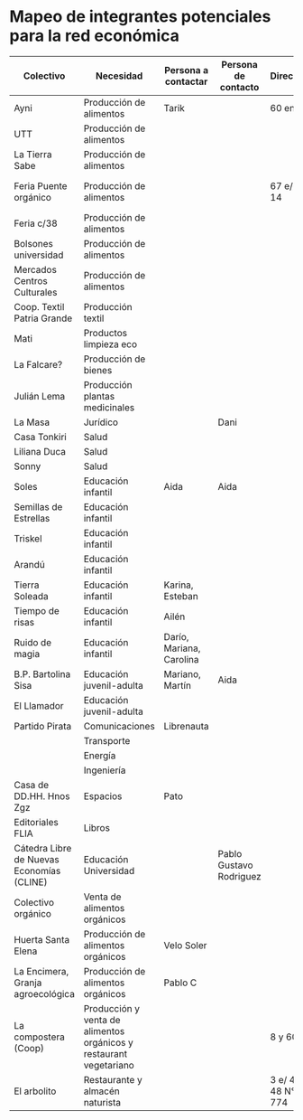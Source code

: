 # Mapeo de integrantes potenciales para la red económica

Colectivo | Necesidad	| Persona a contactar	| Persona de contacto	| Dirección	| Teléfono	| Email	| Sitio web
----------|-----------|---------------------|---------------------|-----------|-----------|-------|----------
Ayni|Producción de alimentos|Tarik||60 entre|||[Facebook](https://www.facebook.com/ayni.coope/)
UTT|Producción de alimentos
La Tierra Sabe|Producción de alimentos|||||latierrasabe@gmail.com|[Facebook1](https://www.facebook.com/groups/601203973297059/) [Facebook2](https://www.facebook.com/groups/latierrasabe/)
Feria Puente orgánico|Producción de alimentos|||67 e/13 y 14|0221 523-8422||[Facebook](https://www.facebook.com/Puente-OrgA13%A1nico-975209129179072/)
Feria c/38|Producción de alimentos
Bolsones universidad|Producción de alimentos
Mercados Centros Culturales|Producción de alimentos
Coop. Textil Patria Grande|Producción textil
Mati|Productos limpieza eco
La Falcare?|Producción de bienes
Julián Lema|Producción plantas medicinales
La Masa|Jurídico||Dani
Casa Tonkiri|Salud
Liliana Duca|Salud
Sonny|Salud
Soles|Educación infantil|Aida|Aida
Semillas de Estrellas|Educación infantil
Triskel|Educación infantil
Arandú|Educación infantil
Tierra Soleada|Educación infantil|Karina, Esteban
Tiempo de risas|Educación infantil|Ailén
Ruido de magia|Educación infantil|Darío, Mariana, Carolina
B.P. Bartolina Sisa|Educación juvenil-adulta|Mariano, Martín|Aida
El Llamador|Educación juvenil-adulta
Partido Pirata|Comunicaciones|Librenauta
||Transporte
||Energía
||Ingeniería
Casa de DD.HH. Hnos Zgz|Espacios|Pato
Editoriales FLIA|Libros
Cátedra Libre de Nuevas Economías (CLINE)|Educación Universidad||Pablo Gustavo Rodriguez||15-6138058|pablogrod@disroot.org|[Web](http://'www.clineunlp.wordpress.com)
Colectivo orgánico|Venta de alimentos orgánicos||||0221 540-8736||[Web](http://www.colectivoorganico.com.ar/) [Facebook](https://www.facebook.com/colectivorganico/)
Huerta Santa Elena|Producción de alimentos orgánicos|Velo Soler|||||[Web](http://huertasantaelena.blogspot.com.ar/)
La Encimera, Granja agroecológica|Producción de alimentos orgánicos|Pablo C|||||[Web](https://www.facebook.com/granjaagroecologicatiococo/)
La compostera (Coop)|Producción y venta de alimentos orgánicos y restaurant vegetariano|||8 y 60|421-5750||[Facebook](https://www.facebook.com/lacomposteracooperativa/)
El arbolito|Restaurante y almacén naturista|||3 e/ 47 y 48 N° 774|422-3598
